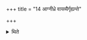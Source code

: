 +++
title = "14 आग्नीध्रे वायव्यैर्गृह्यन्ते"

+++

<details><summary>थिते</summary>

आग्नीध्रे वायव्यैर्गृह्यन्ते १४
</details>
